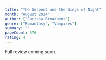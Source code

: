 ```yaml
---
title: "The Serpent and the Wings of Night"
month: "August 2024"
author: ["Carissa Broadbent"]
genre: ["Romantasy", "Vampires"]
summary: ""
pageCount: 576
rating: 4
---
```


Full review coming soon.
